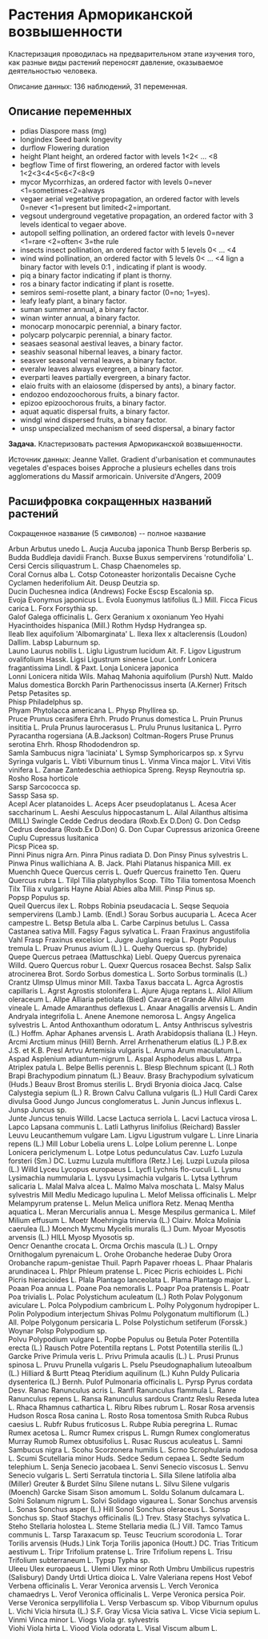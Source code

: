 Растения Армориканской возвышенности
====================================

Кластеризация проводилась на предварительном этапе изучения того, как разные виды растений переносят давление, оказываемое деятельностью человека.

Описание данных: 136 наблюдений, 31 переменная.

Описание переменных
-------------------
* pdias		Diaspore mass (mg)
* longindex	Seed bank longevity
* durflow	Flowering duration
* height		Plant height, an ordered factor with levels  1<2< ... <8
* begflow	Time of first flowering, an ordered factor with levels  1<2<3<4<5<6<7<8<9
* mycor		Mycorrhizas, an ordered factor with levels  0=never <1=sometimes<2=always
* vegaer		aerial vegetative propagation, an ordered factor with levels  
			0=never <1=present but limited<2=important.
* vegsout	underground vegetative propagation, an ordered factor
			with 3 levels identical to vegaer above.
* autopoll	selfing pollination, an ordered factor with levels
			0=never <1=rare <2=often< 3=the rule
* insects		insect pollination, an ordered factor with 5 levels  0< ... <4
* wind		wind pollination, an ordered factor with 5 levels  0< ... <4
lign		a binary factor with levels 0:1 , indicating if plant is woody.
* piq		a binary factor indicating if plant is thorny.
* ros		a binary factor indicating if plant is rosette.
* semiros	semi-rosette plant, a binary factor (0=no; 1=yes).
* leafy		leafy plant, a binary factor.
* suman		summer annual, a binary factor.
* winan		winter annual, a binary factor.
* monocarp	monocarpic perennial, a binary factor.
* polycarp	polycarpic perennial, a binary factor.
* seasaes		seasonal aestival leaves, a binary factor.
* seashiv		seasonal hibernal leaves, a binary factor.
* seasver		seasonal vernal leaves, a binary factor.
* everalw	leaves always evergreen, a binary factor.
* everparti	leaves partially evergreen, a binary factor.
* elaio		fruits with an elaiosome (dispersed by ants), a binary factor.
* endozoo	endozoochorous fruits, a binary factor.
* epizoo		epizoochorous fruits, a binary factor.
* aquat		aquatic dispersal fruits, a binary factor.
* windgl		wind dispersed fruits, a binary factor.
* unsp		unspecialized mechanism of seed dispersal, a binary factor

**Задача.** Кластеризовать растения Армориканской возвышенности.

Источник данных: Jeanne Vallet. Gradient d'urbanisation et communautes vegetales d'espaces boises Approche a plusieurs echelles dans trois agglomerations du Massif armoricain. Universite d'Angers, 2009

Расшифровка сокращенных названий растений
-----------------------------------------
Сокращенное название (5 символов) -- полное название

Arbun 	Arbutus unedo L.
Aucja 	Aucuba japonica Thunb
Bersp 	Berberis sp.  
Budda 	Buddleja davidii Franch.
Buxse 	Buxus sempervirens 'rotundifolia' L.
Cersi 	Cercis siliquastrum L.
Chasp 	Chaenomeles sp.  
Coral 	Cornus alba L.
Cotsp 	Cotoneaster horizontalis Decaisne
Cyche 	Cyclamen hederifolium Ait.
Deusp 	Deutzia sp.  
Ducin 	Duchesnea indica (Andrews) Focke
Escsp 	Escalonia sp.  
Evoja 	Evonymus japonicus L.
Evola 	Euonymus latifolius (L.) Mill.
Ficca 	Ficus carica L.
Forx 	Forsythia sp.  
Galof 	Galega officinalis L.
Gerx 	Geranium x oxonianum Yeo
Hyahi 	Hyacinthoides hispanica (Mill.) Rothm
Hydsp 	Hydrangea sp.  
Ileab 	Ilex aquifolium 'Albomarginata' L.
Ilexa 	Ilex x altaclerensis (Loudon) Dallim.
Labsp 	Laburnum sp.  
Launo 	Laurus nobilis L.
Liglu 	Ligustrum lucidum Ait. F.
Ligov 	Ligustrum ovalifolium Hassk.
Ligsi 	Ligustrum sinense Lour.
Lonfr 	Lonicera fragantissima Lindl. & Paxt.
Lonja 	Lonicera japonica  
Lonni 	Lonicera nitida Wils.
Mahaq Mahonia aquifolium (Pursh) Nutt.
Maldo 	Malus domestica Borckh
Parin 	Parthenocissus inserta (A.Kerner) Fritsch
Petsp 	Petasites sp.  
Phisp 	Philadelphus sp.  
Phyam Phytolacca americana L.
Physp 	Phyllirea sp.  
Pruce 	Prunus cerasifera Ehrh.
Prudo 	Prunus domestica L.
Pruin 	Prunus insititia L.
Prula 	Prunus laurocerasus L.
Prulu 	Prunus lusitanica L.
Pyrro 	Pyracantha rogersiana (A.B.Jackson) Coltman-Rogers
Pruse 	Prunus serotina Ehrh.
Rhosp 	Rhododendron sp.  
Samla 	Sambucus nigra 'laciniata' L
Symsp Symphoricarpos sp.  x
Syrvu 	Syringa vulgaris L.
Vibti 	Viburnum tinus L.
Vinma Vinca major L.
Vitvi 	Vitis vinifera L.
Zanae 	Zantedeschia aethiopica Spreng.
Reysp 	Reynoutria sp.  
Rosho 	Rosa horticole  
Sarsp 	Sarcococca sp.  
Sassp 	Sasa sp.  
Acepl 	Acer platanoides L.
Aceps 	Acer pseudoplatanus L.
Acesa 	Acer saccharinum L.
Aeshi 	Aesculus hippocastanum L.
Ailal 	Ailanthus altisima (MILL) Swingle
Cedde 	Cedrus deodara (Roxb.Ex D.Don) G. Don
Cedsp 	Cedrus deodara (Roxb.Ex D.Don) G. Don
Cupar 	Cupressus arizonica Greene
Cuplu 	Cupressus lusitanica  
Picsp 	Picea sp.  
Pinni 	Pinus nigra Arn.
Pinra 	Pinus radiata D. Don
Pinsy 	Pinus sylvestris L.
Pinwa 	Pinus wallichiana A. B. Jack.
Plahi 	Platanus hispanica Mill. ex Muenchh
Quece 	Quercus cerris L.
Quefr 	Quercus frainetto Ten.
Queru 	Quercus rubra L.
Tilpl 	Tilia platyphyllos Scop.
Tilto 	Tilia tomentosa Moench
Tilx 	Tilia x vulgaris Hayne
Abial 	Abies alba Mill.
Pinsp 	Pinus sp.  
Popsp 	Populus sp.  
Queil 	Quercus ilex L.
Robps 	Robinia pseudacacia L.
Seqse 	Sequoia sempervirens (Lamb.) Lamb. (Endl.)
Sorau 	Sorbus aucuparia L.
Aceca 	Acer campestre L.
Betsp 	Betula alba L.
Carbe 	Carpinus betulus L.
Cassa 	Castanea sativa Mill.
Fagsy 	Fagus sylvatica L.
Fraan 	Fraxinus angustifolia Vahl
Frasp 	Fraxinus excelsior L.
Jugre 	Juglans regia L.
Poptr 	Populus tremula L.
Pruav 	Prunus avium (L.) L.
Quehy 	Quercus sp. (hybride)  
Quepe 	Quercus petraea (Mattuschka) Liebl.
Quepy 	Quercus pyrenaica Willd.
Quero 	Quercus robur L.
Quexr 	Quercus rosacea Bechst.
Salsp 	Salix atrocinerea Brot.
Sordo 	Sorbus domestica L.
Sorto 	Sorbus torminalis (L.) Crantz
Ulmsp 	Ulmus minor Mill.
Taxba 	Taxus baccata L.
Agrca 	Agrostis capillaris L.
Agrst 	Agrostis stolonifera L.
Ajure 	Ajuga reptans L.
Allol 	Allium oleraceum L.
Allpe 	Alliaria petiolata (Bied) Cavara et Grande
Allvi 	Allium vineale L.
Amade Amaranthus deflexus L.
Anaar 	Anagallis arvensis L.
Andin 	Andryala integrifolia L.
Anene 	Anemone nemorosa L.
Angsy 	Angelica sylvestris L.
Antod 	Anthoxanthum odoratum L.
Antsy 	Anthriscus sylvestris (L.) Hoffm.
Aphar Aphanes arvensis L.
Arath 	Arabidopsis thaliana (L.) Heyn.
Arcmi 	Arctium minus (Hill) Bernh.
Arrel 	Arrhenatherum elatius (L.) P.B.ex J.S. et K.B. Presl
Artvu 	Artemisia vulgaris L.
Aruma Arum maculatum L.
Aspad 	Asplenium adiantum-nigrum L.
Aspal 	Asphodelus albus L.
Atrpa 	Atriplex patula L.
Belpe 	Bellis perennis L.
Blesp 	Blechnum spicant (L.) Roth
Brapi 	Brachypodium pinnatum (L.) Beauv.
Brasy 	Brachypodium sylvaticum (Huds.) Beauv
Brost 	Bromus sterilis L.
Brydi 	Bryonia dioica Jacq.
Calse 	Calystegia sepium (L.) R. Brown
Calvu 	Calluna vulgaris (L.) Hull
Cardi 	Carex divulsa Good
Jungo 	Juncus conglomeratus L.
Junin 	Juncus inflexus L.
Junsp 	Juncus sp.  
Junte 	Juncus tenuis Willd.
Lacse 	Lactuca serriola L.
Lacvi 	Lactuca virosa L.
Lapco 	Lapsana communis L.
Latli 	Lathyrus linifolius (Reichard) Bassler
Leuvu 	Leucanthemum vulgare Lam.
Ligvu 	Ligustrum vulgare L.
Linre 	Linaria repens (L.) Mill
Lobur 	Lobelia urens L.
Lolpe 	Lolium perenne L.
Lonpe 	Lonicera periclymenum L.
Lotpe 	Lotus pedunculatus Cav.
Luzfo 	Luzula forsteri (Sm.) DC.
Luzmu Luzula multiflora (Retz.) Lej.
Luzpi 	Luzula pilosa (L.) Willd
Lyceu 	Lycopus europaeus L.
Lycfl 	Lychnis flo-cuculi L.
Lysnu 	Lysimachia nummularia L.
Lysvu 	Lysimachia vulgaris L.
Lytsa 	Lythrum salicaria L.
Malal 	Malva alcea L.
Malmo Malva moschata L.
Malsy 	Malus sylvestris Mill
Medlu 	Medicago lupulina L.
Melof 	Melissa officinalis L.
Melpr 	Melampyrum pratense L.
Melun 	Melica uniflora Retz.
Menaq Mentha aquatica L.
Meran Mercurialis annua L.
Mesge Mespilus germanica L.
Milef 	Milium effusum L.
Moetr 	Moehringia trinervia (L.) Clairv.
Molca 	Molinia caerulea (L.) Moench
Mycmu Mycelis muralis (L.) Dum.
Myoar 	Myosotis arvensis (L.) HILL
Myosp Myosotis sp.  
Oencr Oenanthe crocata L.
Orcma Orchis mascula (L.) L.
Ornpy Ornithogalum pyrenaicum L.
Orohe Orobanche hederae Duby
Orora Orobanche rapum-genistae Thuil.
Paprh Papaver rhoeas L.
Phaar Phalaris arundinacea L.
Phlpr Phleum pratense L.
Picec Picris echioides L.
Pichi Picris hieracioides L.
Plala Plantago lanceolata L.
Plama Plantago major L.
Poaan Poa annua L.
Poane Poa nemoralis L.
Poapr Poa pratensis L.
Poatr Poa trivialis L.
Polac Polystichum aculeatum (L.) Roth
Polav Polygonum aviculare L.
Polca Polypodium cambricum L.
Polhy Polygonum hydropiper L.
Polin Polypodium interjectum Shivas
Polmu Polygonatum multiflorum (L.) All.
Polpe Polygonum persicaria L.
Polse Polystichum setiferum (Forssk.) Woynar
Polsp Polypodium sp.  
Polvu Polypodium vulgare L.
Popbe Populus ou Betula
Poter Potentilla erecta (L.) Rausch
Potre Potentilla reptans L.
Potst Potentilla sterilis (L.) Garcke
Prive Primula veris L.
Privu Primula acaulis (L.) L.
Prusi Prunus spinosa L.
Pruvu Prunella vulgaris L.
Pselu Pseudognaphalium luteoalbum (L.) Hilliard & Burtt
Pteaq Pteridium aquilinum (L.) Kuhn
Puldy Pulicaria dysenterica (L.) Bernh.
Pulof Pulmonaria officinalis L.
Pyrsp Pyrus cordata Desv.
Ranac Ranunculus acris L.
Ranfl Ranunculus flammula L.
Ranre Ranunculus repens L.
Ransa Ranunculus sardous Crantz
Reslu Reseda lutea L.
Rhaca Rhamnus cathartica L.
Ribru Ribes rubrum L.
Rosar Rosa arvensis Hudson
Rosca Rosa canina L.
Rosto Rosa tomentosa Smith
Rubca Rubus caesius L.
Rubfr Rubus fruticosus L.
Rubpe Rubia peregrina L.
Rumac Rumex acetosa L.
Rumcr Rumex crispus L.
Rumgn Rumex conglomeratus Murray
Rumob Rumex obtusifolius L.
Rusac Ruscus aculeatus L.
Samni Sambucus nigra L.
Scohu Scorzonera humilis L.
Scrno Scrophularia nodosa L.
Scumi Scutellaria minor Huds.
Sedce Sedum cepaea L.
Sedte Sedum telephium L.
Senja Senecio jacobaea L.
Senvi Senecio viscosus L.
Senvu Senecio vulgaris L.
Serti Serratula tinctoria L.
Silla Silene latifolia alba (Miller) Greuter & Burdet
Silnu Silene nutans L.
Silvu Silene vulgaris (Moench) Garcke
Sisam Sison amomum L.
Soldu Solanum dulcamara L.
Solni Solanum nigrum L.
Solvi Solidago vigaurea L.
Sonar Sonchus arvensis L.
Sonas Sonchus asper (L.) Hill
Sonol Sonchus oleraceus L.
Sonsp Sonchus sp.
Staof Stachys officinalis (L.) Trev.
Stasy Stachys sylvatica L.
Steho Stellaria holostea L.
Steme Stellaria media (L.) Vill.
Tamco Tamus communis L.
Tarsp Taraxacum sp.
Teusc Teucrium scorodonia L.
Torar Torilis arvensis (Huds.) Link
Torja Torilis japonica (Houtt.) DC.
Trias Triticum aestivum L.
Tripr Trifolium pratense L.
Trire Trifolium repens L.
Trisu Trifolium subterraneum L.
Typsp Typha sp.   
Uleeu Ulex europaeus L.
Ulemi Ulex minor Roth
Umbru Umbilicus rupestris (Salisbury) Dandy
Urtdi Urtica dioica L.
Valre Valeriana repens Host
Vebof Verbena officinalis L.
Verar Veronica arvensis L.
Verch Veronica chamaedrys L.
Verof Veronica officinalis L.
Verpe Veronica persica Poir.
Verse Veronica serpyllifolia L.
Versp Verbascum sp.
Vibop Viburnum opulus L.
Vichi Vicia hirsuta (L.) S.F. Gray
Vicsa Vicia sativa L.
Vicse Vicia sepium L.
Vinmi Vinca minor L.
Viogs Viola gr. sylvestris  
Viohi Viola hirta L.
Viood Viola odorata L.
Visal Viscum album L.
